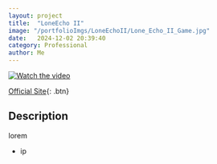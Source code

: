 ```yaml
---
layout: project
title:  "LoneEcho II"
image: "/portfolioImgs/LoneEchoII/Lone_Echo_II_Game.jpg"
date:   2024-12-02 20:39:40
category: Professional
author: Me
---
```


[![Watch the video](https://img.youtube.com/vi/delv4U_JlGg/0.jpg)](https://www.youtube.com/watch?v=delv4U_JlGg)

[Official Site](https://www.meta.com/experiences/pcvr/lone-echo-ii/1711938725528735/?srsltid=AfmBOoomt9L3qYbnbBSq_PemLg-tu7qWpKUgNC-ZXic58_h57Rsj_2ms){: .btn}


## Description
lorem
- ip